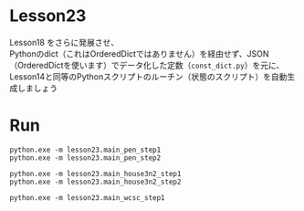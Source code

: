 # Lesson23

Lesson18 をさらに発展させ、  
Pythonのdict（これはOrderedDictではありません）を経由せず、JSON（OrderedDictを使います）でデータ化した定数（`const_dict.py`）を元に、Lesson14と同等のPythonスクリプトのルーチン（状態のスクリプト）を自動生成しましょう  

# Run

```shell
python.exe -m lesson23.main_pen_step1
python.exe -m lesson23.main_pen_step2

python.exe -m lesson23.main_house3n2_step1
python.exe -m lesson23.main_house3n2_step2

python.exe -m lesson23.main_wcsc_step1
```
